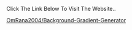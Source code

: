 Click The Link Below To Visit The Website..

[OmRana2004/Background-Gradient-Generator](https://project-background-gradient-generator-1.onrender.com)

